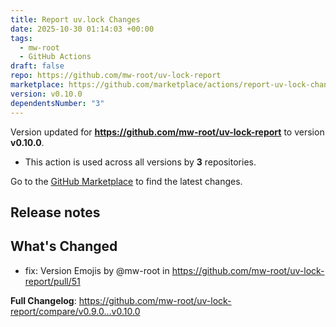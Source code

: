 ```yaml
---
title: Report uv.lock Changes
date: 2025-10-30 01:14:03 +00:00
tags:
  - mw-root
  - GitHub Actions
draft: false
repo: https://github.com/mw-root/uv-lock-report
marketplace: https://github.com/marketplace/actions/report-uv-lock-changes
version: v0.10.0
dependentsNumber: "3"
---
```



Version updated for **https://github.com/mw-root/uv-lock-report** to version **v0.10.0**.
- This action is used across all versions by **3** repositories.

Go to the [GitHub Marketplace](https://github.com/marketplace/actions/report-uv-lock-changes) to find the latest changes.

## Release notes

## What's Changed
* fix: Version Emojis by @mw-root in https://github.com/mw-root/uv-lock-report/pull/51


**Full Changelog**: https://github.com/mw-root/uv-lock-report/compare/v0.9.0...v0.10.0
